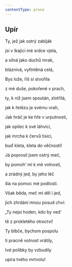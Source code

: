 ```yaml
---
contentType: prose
---
```


## Upír

Ty, jež jak ostrý zabiják

jsi v lkající mé srdce vjela,

a silná jako duchů mrak,

bláznivá, vyfintěná celá,

Bys lože, říš si stvořila

z mé duše, pokořené v prach,

ty, k níž jsem spoután, zlotřilá,

jak k řetězu je svému vrah,

Jak hráč je ke hře v urputnosti,

jak opilec k své láhvici,

jak mrcha k červů tisíci,

buď kleta, kleta do věčnosti!

Já poprosil jsem ostrý meč,

by pomoh’ mi k mé volnosti,

a zrádný jed, by jeho léč

šla na pomoc mé podlosti.

Však běda, meč mi děl i jed,

jich zhrdání mnou posud chví:

„Ty nejsi hoden, kdo by ved’

tě z prokletého otroctví!

Ty blbče, bychom pospolu

ti pracně volnost vrátily,

tvé polibky by vzbudily

upíra tvého mrtvolu!
